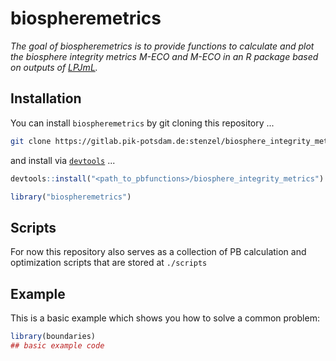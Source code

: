 # biospheremetrics


*The goal of biospheremetrics is to provide functions to calculate and plot 
the biosphere integrity metrics M-ECO and M-ECO in an R package based on 
outputs of [LPJmL](https://gitlab.pik-potsdam.de/lpjml/LPJmL_internal).*

## Installation

You can install `biospheremetrics` by git cloning this repository ...

```bash
git clone https://gitlab.pik-potsdam.de:stenzel/biosphere_integrity_metrics.git
```

and install via  [`devtools`](https://rawgit.com/rstudio/cheatsheets/master/package-development.pdf) ...
```R
devtools::install("<path_to_pbfunctions>/biosphere_integrity_metrics")

library("biospheremetrics")
```

## Scripts

For now this repository also serves as a collection of PB calculation and optimization
scripts that are stored at `./scripts`  


## Example

This is a basic example which shows you how to solve a common problem:

``` r
library(boundaries)
## basic example code
```
